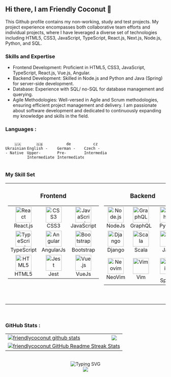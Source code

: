 ## Hi there, I am Friendly Coconut 👋

This Github profile contains my non-working, study and test projects. My project experience encompasses both collaborative team efforts and individual projects, where I have leveraged a diverse set of technologies including HTML5, CSS3, JavaScript, TypeScript, React.js, Next.js, Node.js, Python, and SQL.

### Skills and Expertise
- Frontend Development: Proficient in HTML5, CSS3, JavaScript, TypeScript, React.js, Vue.js, Angular.
- Backend Development: Skilled in Node.js and Python and Java (Spring) for server-side development.
- Database: Experience with SQL/ no-SQL for database management and querying.
- Agile Methodologies: Well-versed in Agile and Scrum methodologies, ensuring efficient project management and delivery.
I am passionate about software development and dedicated to continuously expanding my knowledge and skills in the field.




### Languages :

<div style="display: flex; align-items: flex-start; align: center">
<table  align="center">
  <tr>
    
        🇺🇦 Ukrainian - Native
        
  </tr>

  <tr>
    
        🇬🇧 English - Upper-Intermediate
        
  </tr>
  <tr>
    
        de German - Pre-Intermediate
        
  </tr>
  <tr>
    
        cz Czech - Intermediate
        
  </tr>
</table>
</div>

### My Skill Set  
<div align="center">
    <table cellspacing="20">
        <tr>
            <td valign="top">
                <h3 align="center">Frontend</h3>
                <table>
                    <tr>
                        <td align="center"><a href="https://reactjs.org/" target="_blank"><img src="https://profilinator.rishav.dev/skills-assets/react-original-wordmark.svg" alt="React" height="50" /></a>
                        <br>React.js</td>
                        <td align="center"><a href="https://www.w3schools.com/css/" target="_blank"><img src="https://profilinator.rishav.dev/skills-assets/css3-original-wordmark.svg" alt="CSS3" height="50" /></a>
                      <br>CSS3</td>
                        <td align="center"><a href="https://www.javascript.com/" target="_blank"><img src="https://profilinator.rishav.dev/skills-assets/javascript-original.svg" alt="JavaScript" height="50" /></a>
                        <br>JavaScript</td>
                    </tr>
                    <tr>
                        <td align="center"><a href="https://www.typescriptlang.org/" target="_blank"><img src="https://profilinator.rishav.dev/skills-assets/typescript-original.svg" alt="TypeScript" height="50" /></a>
                        <br>TypeScript</td>
                        <td align="center"><a href="https://angular.io/" target="_blank"><img src="https://profilinator.rishav.dev/skills-assets/angularjs-original.svg" alt="Angular" height="50" /></a>
                        <br>AngularJs</td>
                        <td align="center"><a href="https://getbootstrap.com/docs/3.4/javascript/" target="_blank"><img src="https://profilinator.rishav.dev/skills-assets/bootstrap-plain.svg" alt="Bootstrap" height="50" /></a>
                        <br>Bootstrap</td>
                    </tr>
                    <tr>
                        <td align="center"><a href="https://en.wikipedia.org/wiki/HTML5" target="_blank"><img src="https://profilinator.rishav.dev/skills-assets/html5-original-wordmark.svg" alt="HTML5" height="50" /></a>
                        <br>HTML5</td>
                        <td align="center"><a href="https://www.jestjs.io/" target="_blank"><img src="https://profilinator.rishav.dev/skills-assets/jest.svg" alt="Jest" height="50" /></a>
                        <br>Jest</td>
                        <td align="center"><a href="https://vuejs.org/" target="_blank"><img src="https://profilinator.rishav.dev/skills-assets/vuejs-original-wordmark.svg" alt="Vue.js" height="50" /></a>
                        <br>VueJs</td>
                    </tr>
                </table>
            </td>
            <td valign="top">
                <h3 align="center">Backend</h3>
                <table>
                    <tr>
                        <td align="center"><a href="https://nodejs.org/" target="_blank"><img src="https://profilinator.rishav.dev/skills-assets/nodejs-original-wordmark.svg" alt="Node.js" height="50" /></a>
                        <br>NodeJs</td>
                        <td align="center"><a href="https://graphql.org/" target="_blank"><img src="https://profilinator.rishav.dev/skills-assets/graphql.png" alt="GraphQL" height="50" /></a>
                        <br>GraphQL</td>
                        <td align="center"><a href="https://www.python.org/" target="_blank"><img src="https://profilinator.rishav.dev/skills-assets/python-original.svg" alt="Python" height="50" /></a>
                        <br>Python</td>
                    </tr>
                    <tr>
                        <td align="center"><a href="https://www.djangoproject.com/" target="_blank"><img src="https://profilinator.rishav.dev/skills-assets/django-original.svg" alt="Django" height="50" /></a>
                        <br>Django</td>
                        <td align="center"><a href="https://www.scala-lang.org/" target="_blank"><img src="https://profilinator.rishav.dev/skills-assets/scala-original-wordmark.svg" alt="Scala" height="50" /></a>
                        <br>Scala</td>
                        <td align="center"><a href="https://www.java.com/" target="_blank"><img src="https://profilinator.rishav.dev/skills-assets/java-original-wordmark.svg" alt="Java" height="50" /></a>
                        <br>Java</td>
                    </tr>
                    <tr>
                        <td align="center"><a href="https://neovim.io/" target="_blank" rel="noreferrer"><img src="https://raw.githubusercontent.com/danielcranney/readme-generator/main/public/icons/skills/neovim.svg"  height="50" alt="Neovim" /></a>
                        <br>NeoVim</td>
                      <td align="center"><a href="https://www.vim.org/" target="_blank" rel="noreferrer"><img src="https://raw.githubusercontent.com/danielcranney/readme-generator/main/public/icons/skills/vim.svg"  height="50" alt="Vim" /></a>
                      <br>Vim</td>
                      <td align="center"><a href="https://docs.spring.io/spring-framework/docs/3.0.x/reference/expressions.html#:~:text=The%20Spring%20Expression%20Language%20(SpEL,and%20basic%20string%20templating%20functionality." target="_blank"><img style="margin: 10px" src="https://profilinator.rishav.dev/skills-assets/springio-icon.svg" alt="Spring" height="50" /></a>
                      <br>Spring</td>
                    </tr>
                </table>
            </td>
            <td valign="top">
                <h3 align="center">Database and DevOps</h3>
                <table>
                    <tr>
                        <td align="center"><a href="https://mariadb.org/" target="_blank"><img src="https://profilinator.rishav.dev/skills-assets/mariadb.png" alt="Maria DB" height="50" /></a>
                        <br>MariaDB</td>
                        <td align="center"><a href="https://www.mysql.com/" target="_blank"><img src="https://profilinator.rishav.dev/skills-assets/mysql-original-wordmark.svg" alt="MySQL" height="50" /></a>
                        <br>MySQL</td>
                      <td align="center"><a href="https://firebase.google.com/" target="_blank"><img style="margin: 10px" src="https://profilinator.rishav.dev/skills-assets/firebase.png" alt="Firebase" height="50" /></a>
                      <br>firebase</td>
                    </tr>
                    <tr align="center">
                        <td><a href="https://www.postgresql.org/" target="_blank"><img src="https://profilinator.rishav.dev/skills-assets/postgresql-original-wordmark.svg" alt="PostgreSQL" height="50" /></a>
                        <br>PostgreSQL</td>
<td align="center"> <a href="https://www.gnu.org/software/bash/" target="_blank"><img style="margin: 10px" src="https://profilinator.rishav.dev/skills-assets/gnu_bash-icon.svg" alt="Bash" height="50" /></a>
<br>Bash</td>
<td align="center"><a href="https://www.docker.com/" target="_blank"><img style="margin: 10px" src="https://profilinator.rishav.dev/skills-assets/docker-original-wordmark.svg" alt="Docker" height="50" /></a>
<br>Docker</td>  
                    </tr>
                    <tr>
                        <td align="center"><a href="https://www.mongodb.com/" target="_blank"><img src="https://profilinator.rishav.dev/skills-assets/mongodb-original-wordmark.svg" alt="MongoDB" height="50" /></a>
                        <br>MongoDB</td>
                      <td align="center"><a href="https://github.com/" target="_blank"><img style="margin: 10px" src="https://profilinator.rishav.dev/skills-assets/git-scm-icon.svg" alt="Git" height="50" /></a>
                      <br>Git</td>
                    <td align="center">
                    <a href="https://azure.microsoft.com/en-in/" target="_blank"><img style="margin: 10px" src="https://profilinator.rishav.dev/skills-assets/microsoft_azure-icon.svg" alt="Azure" height="50" /></a>
                    <br>Azure</td>
                    </tr>
                </table>
            </td>
        </tr>
    </table>


</div>
    
<br/>  

</div>

### GitHub Stats :
<table align="center">
  <tr>
  <td>
   <a href="https://github.com/friendlycoconut/github-readme-stats"><img align="center" src="https://github-readme-stats.vercel.app/api?username=friendlycoconut&show_icons=true&include_all_commits=true&theme=buefy&hide_border=true" alt="friendlycoconut github stats" /></a>
  </td>
  <td>
  <a href="https://github.com/friendlycoconut/github-readme-stats"><img align="center" src="https://github-readme-stats.vercel.app/api/top-langs/?username=friendlycoconut&layout=compact&theme=buefy&hide_border=true" /></a>
  </td>
  </tr>
  <tr>
  <td colspan=2 align="center">
  <a href="https://git.io/streak-stats"> <img src="http://github-readme-streak-stats.herokuapp.com?user=friendlycoconut&hide_border=true&background=f6f8fa&currStreakLabel=000000&date_format=j%20M%5B%20Y%5D" alt="friendlycoconut GitHub Readme Streak Stats" /> </a>
  </td>
  </tr>
</table>  
<br>

<div align=center> 
<img src="https://readme-typing-svg.herokuapp.com?font=Fira+Code&size=15&pause=1000&color=AE0000&random=true&width=435&lines=Cracking+IT+problems+with+the+FriendliestCoconut!" alt="Typing SVG" />
</div>

<div align="center">
<a href="https://u8views.com/github/friendlycoconut"><img src="https://u8views.com/api/v1/github/profiles/115661003/views/day-week-month-total-count.svg"></a>
</div>


